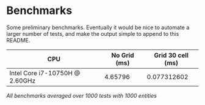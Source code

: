 # Benchmarks

Some preliminary benchmarks. Eventually it would be nice to automate a larger number of tests, and make the output simple to append to this README.



|CPU|No Grid (ms)|Grid 30 cell (ms)|
|---|---|---|
|Intel Core i7-10750H @ 2.60GHz | 4.65796 | 0.077312602 |

*All benchmarks averaged over 1000 tests with 1000 entities*